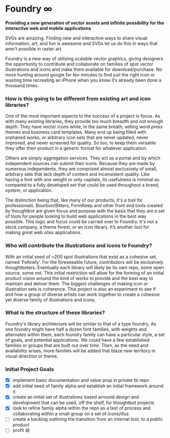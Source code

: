 Foundry ∞
=========

**Providing a new generation of vector assets and infinite possibility for the interactive web and mobile applications**

SVGs are amazing. Finding new and interactive ways to share visual information, art, and fun is awesome and SVGs let us do this in ways that aren’t possible in raster art.

Foundry is a new way of utilizing scalable vector graphics, giving designers the opportunity to contribute and collaborate on families of spot vector illustrations and icons and make them available for download/purchase. No more hunting around google for ten minutes to find just the right icon or wasting time recreating an iPhone when you know it’s already been done a thousand times.

### How is this going to be different from existing art and icon libraries?

One of the most important aspects to the success of a project is focus. As with many existing libraries, they provide too much breadth and not enough depth. They have vector icons while, in the same breath, selling word press themes and business card templates. Many end up being filled with orphaned works, or arbitrary icon sets that are never updated, never improved, and never screened for quality. So too, to keep them versatile they offer their product in a generic format for whatever application.

Others are simply aggregation services. They act as a portal and by which independent sources can submit their icons. Because they are made by numerous independents, they are comprised almost exclusively of small, arbitrary sets that lack depth of content and inconsistent quality. Like having a font with one weight or only capitals, its usefulness is minimal as compared to a fully developed set that could be used throughout a brand, system, or application.

The distinction being that, like many of our products, it's a tool for professionals. Bourbon/Bitters, FormKeep and other front end tools created by thoughtbot are given focus and purpose with the basis that they are a set of tools for people looking to build web applications in the best way possible. This logic and focus could be carried over to Foundry. It's not a stock company, a theme forest, or an icon library. It’s another tool for making great web sites applications.

### Who will contribute the illustrations and icons to Foundry?

With an initial seed of ~200 spot illustrations that exist as a cohesive set, named ‘Fellowly’. For the foreseeable future, contributors will be exclusively thoughtboters. Eventually each library will likely be its own repo, some open source, some not. This initial restriction will allow for the forming of an initial product vision around the kind of works to provide and the best way to maintain and deliver them. The biggest challenges of making icon or illustration sets is coherence. This project is also an experiment to see if and how a group of diverse artists can work together to create a cohesive yet diverse family of illustrations and icons.

### What is the structure of these libraries?

Foundry's library architecture will be similar to that of a type foundry. As one foundry might have half a dozen font families, with weights and alternates within them, each foundry family can have a particular style, a set of goals, and potential applications. We could have a few established families or groups that are built out over time. Then, as the need and availability arises, more families will be added that blaze new territory in visual direction or theme.

### Initial Project Goals

- [x] implement basic documentation and value prop in private tb repo
- [X] add initial seed of family alpha and establish an initial framework around it
- [X] create an initial set of illustrations based arround design and development that can be used, off the shelf, for thoughtbot projects
- [X] look to refine family alpha within the repo as a test of process and collaborating within a small group on a set of icons/illus
- [ ] create a backlog outlining the transition from an internal tool, to a public product
- [ ] profit :laughing:
